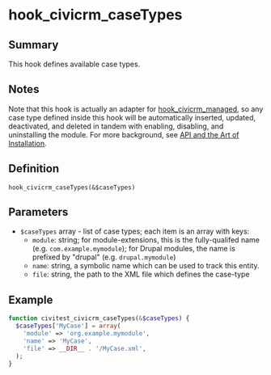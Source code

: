# hook_civicrm_caseTypes

## Summary

This hook defines available case types.

## Notes

Note that this hook is actually an adapter for [hook_civicrm_managed](/hooks/hook_civicrm_managed.md), so any case type defined inside this hook will be automatically inserted, updated, deactivated, and deleted in tandem with enabling, disabling, and uninstalling the module. For more background, see [API and the Art of Installation](http://civicrm.org/blogs/totten/api-and-art-installation).

## Definition

   `hook_civicrm_caseTypes(&$caseTypes)`

## Parameters

-   `$caseTypes` array - list of case types; each item is an array with keys:
    -   `module`: string; for module-extensions, this is the fully-qualifed name (e.g. `com.example.mymodule`); for Drupal modules, the name is prefixed by "drupal" (e.g. `drupal.mymodule`)
    -   `name`: string, a symbolic name which can be used to track this entity.
    -   `file`: string, the path to the XML file which defines the case-type

## Example
```php
function civitest_civicrm_caseTypes(&$caseTypes) {
  $caseTypes['MyCase'] = array(
    'module' => 'org.example.mymodule',
    'name' => 'MyCase',
    'file' => __DIR__ . '/MyCase.xml',
  );
}
```
